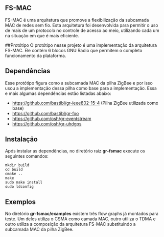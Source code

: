 
## FS-MAC
FS-MAC é uma arquitetura que promove a flexibilização da subcamada MAC de redes sem fio. Esta arquitetura foi desenvolvida para permitir o uso de mais de um protocolo no controle de acesso ao meio, utilizando cada um na situação em que é mais eficiente.

##Protótipo
O protótipo nesse projeto é uma implementação da arquitetura FS-MAC. Ele contém 6 blocos GNU Radio que permitem o completo funcionamento da plataforma.

## Dependências
Esse protótipo figura como a subcamada MAC da pilha ZigBee e por isso usou a implementação dessa pilha como base para a implementação. Essa e mais algumas dependências estão listadas abaixo:
- https://github.com/bastibl/gr-ieee802-15-4 (Pilha ZigBee utilizada como base)
- https://github.com/bastibl/gr-foo
- https://github.com/osh/gr-eventstream
- https://github.com/osh/gr-uhdgps

## Instalação
Após instalar as dependências, no diretório raiz **gr-fsmac** execute os seguintes comandos:
```
mkdir build
cd build
cmake ..
make
sudo make install
sudo ldconfig
```
## Exemplos
No diretório **gr-fsmac/examples** existem três flow graphs já montados para teste. Um deles utiliza o CSMA como camada MAC, outro utiliza o TDMA e outro utiliza a composição da arquitetura FS-MAC substituindo a subcamada MAC da pilha ZigBee.
